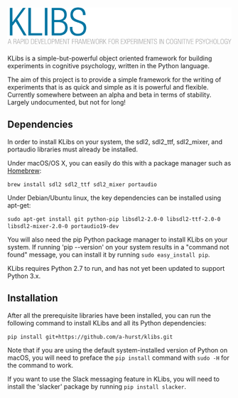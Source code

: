 ## ![KLibs logo](https://github.com/a-hurst/klibs/raw/testing/klibs/resources/splash.png)

KLibs is a simple-but-powerful object oriented framework for building experiments in cognitive psychology, written in the Python language. 

The aim of this project is to provide a simple framework for the writing of experiments that is as quick and simple as it is powerful and flexible. Currently somewhere between an alpha and beta in terms of stability. Largely undocumented, but not for long!

## Dependencies

In order to install KLibs on your system, the sdl2, sdl2\_ttf, sdl2\_mixer, and portaudio libraries must already be installed.

Under macOS/OS X, you can easily do this with a package manager such as [Homebrew](https://brew.sh):

```
brew install sdl2 sdl2_ttf sdl2_mixer portaudio
```

Under Debian/Ubuntu linux, the key dependencies can be installed using apt-get:

```
sudo apt-get install git python-pip libsdl2-2.0-0 libsdl2-ttf-2.0-0 libsdl2-mixer-2.0-0 portaudio19-dev
```

You will also need the pip Python package manager to install KLibs on your system. If running 'pip --version' on your system results in a "command not found" message, you can install it by running ```sudo easy_install pip```.

KLibs requires Python 2.7 to run, and has not yet been updated to support Python 3.x.

## Installation

After all the prerequisite libraries have been installed, you can run the following command to install KLibs and all its Python dependencies:

```
pip install git+https://github.com/a-hurst/klibs.git
```

Note that if you are using the default system-installed version of Python on macOS, you will need to preface the `pip install` command with `sudo -H` for the command to work.

If you want to use the Slack messaging feature in KLibs, you will need to install the 'slacker' package by running ```pip install slacker```.
